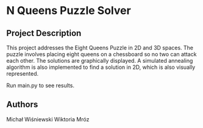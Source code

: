 
# N Queens Puzzle Solver 

## Project Description
This project addresses the Eight Queens Puzzle in 2D and 3D spaces. The puzzle involves placing eight queens on a chessboard so no two can attack each other. The solutions are graphically displayed. A simulated annealing algorithm is also implemented to find a solution in 2D, which is also visually represented.

Run main.py to see results.

## Authors

Michał Wiśniewski
Wiktoria Mróz


